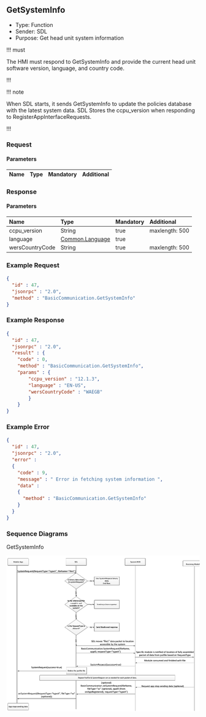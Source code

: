 ## GetSystemInfo

  * Type: Function
  * Sender: SDL
  * Purpose: Get head unit system information

!!! must

The HMI must respond to GetSystemInfo and provide the current head unit software version, language, and country code.

!!!

!!! note

When SDL starts, it sends GetSystemInfo to update the policies database with the latest system data. SDL Stores the ccpu_version when responding to RegisterAppInterfaceRequests.

!!!

### Request

#### Parameters

|Name|Type|Mandatory|Additional|
|:---|:---|:--------|:---------|

### Response

#### Parameters

|Name|Type|Mandatory|Additional|
|:---|:---|:--------|:---------|
|ccpu_version|String|true|maxlength: 500|
|language|[Common.Language](../Guide_index/Enums.md#language)|true||
|wersCountryCode|String|true|maxlength: 500|

### Example Request

```json
{
  "id" : 47,
  "jsonrpc" : "2.0",
  "method" : "BasicCommunication.GetSystemInfo"
}
```

### Example Response

```json
{
  "id" : 47,
  "jsonrpc" : "2.0",
  "result" : {
    "code" : 0,
    "method" : "BasicCommunication.GetSystemInfo",
    "params" : {
        "ccpu_version" : "12.1.3",
        "language" : "EN-US",
        "wersCountryCode" : "WAEGB"
        }
    }
}
```

### Example Error

```json
{
  "id" : 47,
  "jsonrpc" : "2.0",
  "error" :
  {
    "code" : 9,
    "message" : " Error in fetching system information ",
    "data" :
    {
      "method" : "BasicCommunication.GetSystemInfo"
    }
  }
}
```

### Sequence Diagrams

GetSystemInfo  

![GetSysteminfo](../Guide_assets/GetSystemInfo.png)